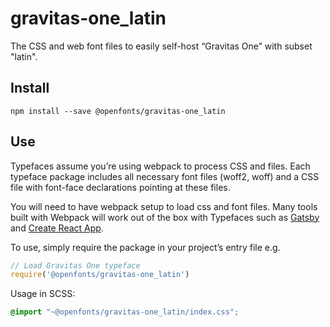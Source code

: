 
# gravitas-one_latin

The CSS and web font files to easily self-host “Gravitas One” with subset "latin".

## Install

`npm install --save @openfonts/gravitas-one_latin`

## Use

Typefaces assume you’re using webpack to process CSS and files. Each typeface
package includes all necessary font files (woff2, woff) and a CSS file with
font-face declarations pointing at these files.

You will need to have webpack setup to load css and font files. Many tools built
with Webpack will work out of the box with Typefaces such as [Gatsby](https://github.com/gatsbyjs/gatsby)
and [Create React App](https://github.com/facebookincubator/create-react-app).

To use, simply require the package in your project’s entry file e.g.

```javascript
// Load Gravitas One typeface
require('@openfonts/gravitas-one_latin')
```

Usage in SCSS:
```scss
@import "~@openfonts/gravitas-one_latin/index.css";
```
